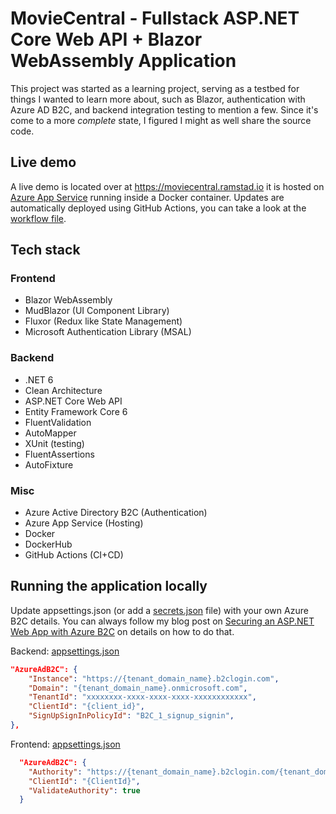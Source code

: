 # MovieCentral - Fullstack ASP.NET Core Web API + Blazor WebAssembly Application
This project was started as a learning project, serving as a testbed for things I wanted to learn more about, such as Blazor, authentication with Azure AD B2C, and backend integration testing to mention a few. Since it's come to a more *complete* state, I figured I might as well share the source code.

## Live demo
A live demo is located over at https://moviecentral.ramstad.io it is hosted on [Azure App Service](https://azure.microsoft.com/en-us/services/app-service/) running inside a Docker container. Updates are automatically deployed using GitHub Actions, you can take a look at the [workflow file](.github/workflows/docker-ci-cd.yml).

## Tech stack

### Frontend
- Blazor WebAssembly
- MudBlazor (UI Component Library)
- Fluxor (Redux like State Management)
- Microsoft Authentication Library (MSAL)

### Backend
- .NET 6
- Clean Architecture
- ASP.NET Core Web API
- Entity Framework Core 6
- FluentValidation
- AutoMapper
- XUnit (testing)
- FluentAssertions
- AutoFixture

### Misc
- Azure Active Directory B2C (Authentication)
- Azure App Service (Hosting)
- Docker
- DockerHub
- GitHub Actions (CI+CD)

## Running the application locally
Update appsettings.json (or add a [secrets.json](https://docs.microsoft.com/en-us/aspnet/core/security/app-secrets?view=aspnetcore-6.0&tabs=windows) file) with your own Azure B2C details. You can always follow my blog post on [Securing an ASP.NET Web App with Azure B2C](https://ramstad.io/2022/03/17/Securing-an-ASP-NET-6-Web-App-with-Azure-AD-B2C-using-Authorization-Code-Flow-with-PKCE/) on details on how to do that.

Backend: [appsettings.json](src/MovieCentral.Server/appsettings.json)
```json
"AzureAdB2C": {
    "Instance": "https://{tenant_domain_name}.b2clogin.com",
    "Domain": "{tenant_domain_name}.onmicrosoft.com",
    "TenantId": "xxxxxxxx-xxxx-xxxx-xxxx-xxxxxxxxxxxx",
    "ClientId": "{client_id}",
    "SignUpSignInPolicyId": "B2C_1_signup_signin",
},
```
Frontend: [appsettings.json](src/MovieCentral.Client/wwwroot/appsettings.json)
```json
  "AzureAdB2C": {
    "Authority": "https://{tenant_domain_name}.b2clogin.com/{tenant_domain_name}.onmicrosoft.com/B2C_1_signup_signin",
    "ClientId": "{ClientId}",
    "ValidateAuthority": true
  }
```